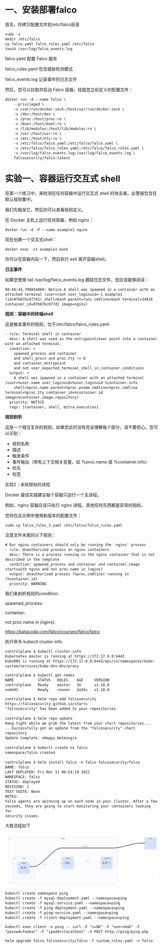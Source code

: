 # 一、安装部署falco

首先，你拷贝配置文件到/etc/falco目录

```
sudo -s
mkdir /etc/falco
cp falco.yaml falco_rules.yaml /etc/falco
touch /var/log/falco_events.log
```

falco.yaml 配置 Falco 服务

falco_rules.yaml 包含威胁检测模式

falco_events.log 记录事件的日志文件



然后，您可以拉取并启动 Falco 容器，挂载您之前定义的配置文件：

```
docker run -d --name falco \
    --privileged \
    -v /var/run/docker.sock:/host/var/run/docker.sock \
    -v /dev:/host/dev \
    -v /proc:/host/proc:ro \
    -v /boot:/host/boot:ro \
    -v /lib/modules:/host/lib/modules:ro \
    -v /usr:/host/usr:ro \
    -v /etc:/host/etc:ro \
    -v /etc/falco/falco.yaml:/etc/falco/falco.yaml \
    -v /etc/falco/falco_rules.yaml:/etc/falco/falco_rules.yaml \
    -v /var/log/falco_events.log:/var/log/falco_events.log \
    falcosecurity/falco:latest
```



# 实验一、容器运行交互式 shell

在第一个练习中，来检测在任何容器中运行交互式 shell 的攻击者。此警报包含在默认规则集中。

我们先触发它，然后你可以查看规则定义。

在 Docker 主机上运行任何容器，例如 nginx：

```
docker run -d -P --name example1 nginx
```

现在创建一个交互式shell：

```
docker exec -it example1 bash
```

你可以在容器内玩一下，然后执行 exit 离开容器shell。



**日志事件**

如果您使用 tail /var/log/falco_events.log 跟踪日志文件，您应该能够阅读：

```
08:46:43.798834868: Notice A shell was spawned in a container with an attached terminal (user=root user_loginuid=-1 example1 (id=07b87bc077d1) shell=bash parent=runc cmdline=bash terminal=34816 container_id=07b87bc077d1 image=nginx)
```



**规则：容器中的终端shell**

这是触发事件的规则，位于/etc/falco/falco_rules.yaml

```
- rule: Terminal shell in container
  desc: A shell was used as the entrypoint/exec point into a container with an attached terminal.
  condition: >
    spawned_process and container
    and shell_procs and proc.tty != 0
    and container_entrypoint
    and not user_expected_terminal_shell_in_container_conditions
  output: >
    A shell was spawned in a container with an attached terminal (user=%user.name user_loginuid=%user.loginuid %container.info
    shell=%proc.name parent=%proc.pname cmdline=%proc.cmdline terminal=%proc.tty container_id=%container.id image=%container.image.repository)
  priority: NOTICE
  tags: [container, shell, mitre_execution]
```

**规则剖析**

这是一个相当复杂的规则，如果您此时没有完全理解每个部分，请不要担心。您可以识别：

- 规则名称 
- 描述 
- 触发条件 
- 事件输出（带有上下文相关变量，如 %proc.name 或 %container.info） 
- 优先 
- 标签



实验2：未经授权的进程

Docker 最佳实践建议每个容器只运行一个主进程。

例如，nginx 容器应该只执行 nginx 进程。其他任何东西都是异常的指标。

您将在此示例中使用新版本的配置文件：

```
sudo cp falco_rules_3.yaml /etc/falco/falco_rules.yaml
```

注意文件末尾的以下规则：

```
# Our nginx containers should only be running the 'nginx' process
- rule: Unauthorized process on nginx containers
  desc: There is a process running in the nginx container that is not described in the template
  condition: spawned_process and container and container.image startswith nginx and not proc.name in (nginx)
  output: Unauthorized process (%proc.cmdline) running in (%container.id)
  priority: WARNING
```

我们来剖析规则的condition:

spawned_process:

container:

not proc.name in (nginx):

https://katacoda.com/falco/courses/falco/falco



执行命令 kubectl cluster-info

```
controlplane $ kubectl cluster-info
Kubernetes master is running at https://172.17.0.8:6443
KubeDNS is running at https://172.17.0.8:6443/api/v1/namespaces/kube-system/services/kube-dns:dns/proxy
```



```
controlplane $ kubectl get nodes
NAME           STATUS   ROLES    AGE     VERSION
controlplane   Ready    master   3m      v1.18.0
node01         Ready    <none>   2m26s   v1.18.0
```



```
controlplane $ helm repo add falcosecurity https://falcosecurity.github.io/charts
"falcosecurity" has been added to your repositories

controlplane $ helm repo update
Hang tight while we grab the latest from your chart repositories...
...Successfully got an update from the "falcosecurity" chart repository
Update Complete. ⎈Happy Helming!⎈

controlplane $ kubectl create ns falco
namespace/falco created

controlplane $ helm install falco -n falco falcosecurity/falco
NAME: falco
LAST DEPLOYED: Fri Mar 11 06:54:19 2022
NAMESPACE: falco
STATUS: deployed
REVISION: 1
TEST SUITE: None
NOTES:
Falco agents are spinning up on each node in your cluster. After a few
seconds, they are going to start monitoring your containers looking for
security issues.
```



大致流程如下

![img](picture/01b_topology.png)

```
kubectl create namespace ping
kubectl create -f mysql-deployment.yaml --namespace=ping
kubectl create -f mysql-service.yaml --namespace=ping
kubectl create -f ping-deployment.yaml --namespace=ping
kubectl create -f ping-service.yaml --namespace=ping
kubectl create -f client-deployment.yaml --namespace=ping
```



```
kubectl exec client -n ping -- curl -F "s=OK" -F "user=bob" -F "passwd=foobar" -F "ipaddr=localhost" -X POST http://ping/ping.php
```



```
helm upgrade falco falcosecurity/falco -f custom_rules.yaml -n falco
```

